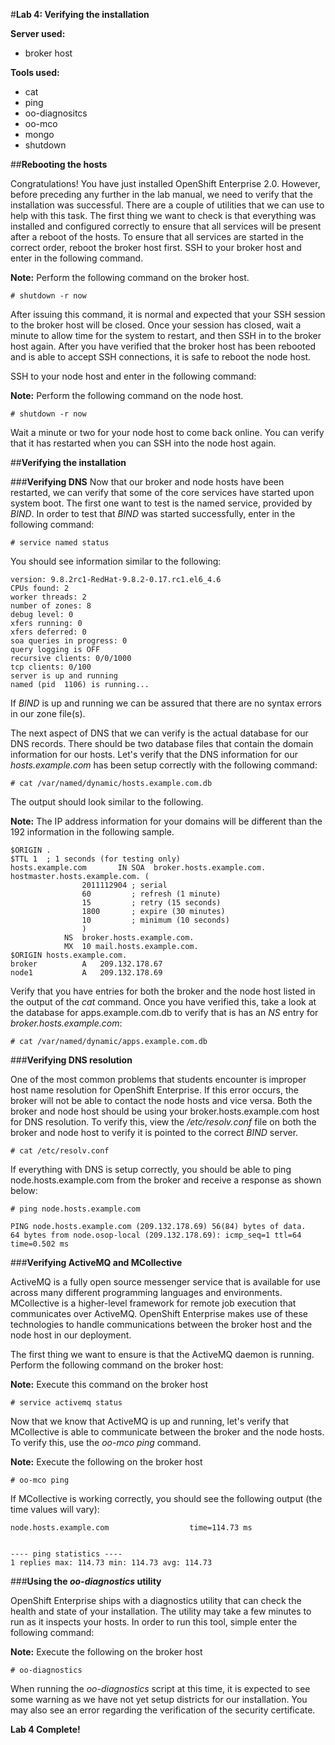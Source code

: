 
#**Lab 4: Verifying the installation**

**Server used:**

* broker host

**Tools used:**

* cat
* ping
* oo-diagnositcs
* oo-mco 
* mongo
* shutdown
	
##**Rebooting the hosts**

Congratulations! You have just installed OpenShift Enterprise 2.0.  However, before preceding any further in the lab manual, we need to verify that the installation was successful.  There are a couple of utilities that we can use to help with this task.  The first thing we want to check is that everything was installed and configured correctly to ensure that all services will be present after a reboot of the hosts.  To ensure that all services are started in the correct order, reboot the broker host first.  SSH to your broker host and enter in the following command.

**Note:** Perform the following command on the broker host.

	# shutdown -r now

After issuing this command, it is normal and expected that your SSH session to the broker host will be closed.  Once your session has closed, wait a minute to allow time for the system to restart, and then SSH in to the broker host again.  After you have verified that the broker host has been rebooted and is able to accept SSH connections, it is safe to reboot the node host.

SSH to your node host and enter in the following command:

**Note:** Perform the following command on the node host.

	# shutdown -r now
	
Wait a minute or two for your node host to come back online.  You can verify that it has restarted when you can SSH into the node host again.

##**Verifying the installation**

###**Verifying DNS**
Now that our broker and node hosts have been restarted, we can verify that some of the core services have started upon system boot.  The first one want to test is the named service, provided by *BIND*.  In order to test that *BIND* was started successfully, enter in the following command:

	# service named status
	
You should see information similar to the following:

	version: 9.8.2rc1-RedHat-9.8.2-0.17.rc1.el6_4.6
	CPUs found: 2
	worker threads: 2
	number of zones: 8
	debug level: 0
	xfers running: 0
	xfers deferred: 0
	soa queries in progress: 0
	query logging is OFF
	recursive clients: 0/0/1000
	tcp clients: 0/100
	server is up and running
	named (pid  1106) is running...
	
If *BIND* is up and running we can be assured that there are no syntax errors in our zone file(s).  

The next aspect of DNS that we can verify is the actual database for our DNS records.  There should be two database files that contain the domain information for our hosts.  Let's verify that the DNS information for our *hosts.example.com* has been setup correctly with the following command:
	
	# cat /var/named/dynamic/hosts.example.com.db
	
The output should look similar to the following.

**Note:** The IP address information for your domains will be different than the 192 information in the following sample.

	$ORIGIN .
	$TTL 1	; 1 seconds (for testing only)
	hosts.example.com		IN SOA	broker.hosts.example.com. hostmaster.hosts.example.com. (
					2011112904 ; serial
					60         ; refresh (1 minute)
					15         ; retry (15 seconds)
					1800       ; expire (30 minutes)
					10         ; minimum (10 seconds)
					)
				NS	broker.hosts.example.com.
				MX	10 mail.hosts.example.com.
	$ORIGIN hosts.example.com.
	broker			A	209.132.178.67
	node1			A	209.132.178.69
	
Verify that you have entries for both the broker and the node host listed in the output of the *cat* command.  Once you have verified this, take a look at the database for apps.example.com.db to verify that is has an *NS* entry for *broker.hosts.example.com*:

	
	# cat /var/named/dynamic/apps.example.com.db
	
###**Verifying DNS resolution**

One of the most common problems that students encounter is improper host name resolution for OpenShift Enterprise.  If this error occurs, the broker will not be able to contact the node hosts and vice versa.  Both the broker and node host should be using your broker.hosts.example.com host for DNS resolution.  To verify this, view the */etc/resolv.conf* file on both the broker and node host to verify it is pointed to the correct *BIND* server.

	# cat /etc/resolv.conf
	
If everything with DNS is setup correctly, you should be able to ping node.hosts.example.com from the broker and receive a response as shown below:

	# ping node.hosts.example.com
 
 	PING node.hosts.example.com (209.132.178.69) 56(84) bytes of data.
	64 bytes from node.osop-local (209.132.178.69): icmp_seq=1 ttl=64 time=0.502 ms

###**Verifying ActiveMQ and MCollective**	

ActiveMQ is a fully open source messenger service that is available for use across many different programming languages and environments.  MCollective is a higher-level framework for remote job execution that communicates over ActiveMQ.  OpenShift Enterprise makes use of these technologies to handle communications between the broker host and the node host in our deployment.  

The first thing we want to ensure is that the ActiveMQ daemon is running.  Perform the following command on the broker host:

**Note:** Execute this command on the broker host

	# service activemq status

Now that we know that ActiveMQ is up and running, let's verify that MCollective is able to communicate between the broker and the node hosts.  To verify this, use the *oo-mco ping* command.

**Note:** Execute the following on the broker host

	# oo-mco ping

If MCollective is working correctly, you should see the following output (the time values will vary):

	node.hosts.example.com                  time=114.73 ms
	
	
	---- ping statistics ----
	1 replies max: 114.73 min: 114.73 avg: 114.73


###**Using the *oo-diagnostics* utility**	

OpenShift Enterprise ships with a diagnostics utility that can check the health and state of your installation.  The utility may take a few minutes to run as it inspects your hosts.  In order to run this tool, simple enter the following command:
	
**Note:** Execute the following on the broker host

	# oo-diagnostics
	
When running the *oo-diagnostics* script at this time, it is expected to see some warning as we have not yet setup districts for our installation.  You may also see an error regarding the verification of the security certificate.

**Lab 4 Complete!**
<!--BREAK-->
